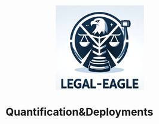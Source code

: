 <div align="center">
  
![Image](../img/logo.png)

</div><div align="left">
  
<h1>Quantification&Deployments
  
</h1>
</div>
